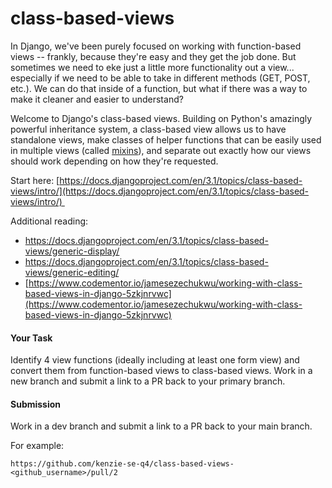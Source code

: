 <!-- 
Resources:
https://docs.djangoproject.com/en/3.1/topics/class-based-views/intro/
 -->


# class-based-views

In Django, we've been purely focused on working with function-based views -- frankly, because they're easy and they get the job done. But sometimes we need to eke just a little more functionality out a view... especially if we need to be able to take in different methods (GET, POST, etc.). We can do that inside of a function, but what if there was a way to make it cleaner and easier to understand?

Welcome to Django's class-based views. Building on Python's amazingly powerful inheritance system, a class-based view allows us to have standalone views, make classes of helper functions that can be easily used in multiple views (called [mixins](https://docs.djangoproject.com/en/3.1/topics/class-based-views/mixins/)), and separate out exactly how our views should work depending on how they're requested.

Start here: [https://docs.djangoproject.com/en/3.1/topics/class-based-views/intro/](https://docs.djangoproject.com/en/3.1/topics/class-based-views/intro/) 

Additional reading:
*  [https://docs.djangoproject.com/en/3.1/topics/class-based-views/generic-display/  
](https://docs.djangoproject.com/en/3.1/topics/class-based-views/generic-display/)
*  [https://docs.djangoproject.com/en/3.1/topics/class-based-views/generic-editing/  
](https://docs.djangoproject.com/en/3.0/topics/class-based-views/generic-editing/)
*  [https://www.codementor.io/jamesezechukwu/working-with-class-based-views-in-django-5zkjnrvwc](https://www.codementor.io/jamesezechukwu/working-with-class-based-views-in-django-5zkjnrvwc)

#### **Your Task**

 Identify 4 view functions (ideally including at least one form view) and convert them from function-based views to class-based views. Work in a new branch and submit a link to a PR back to your primary branch.

#### **Submission**

<span>Work in a dev branch and submit a link to a PR back to your main branch.</span>

<span>For example:</span>

```https://github.com/kenzie-se-q4/class-based-views-<github_username>/pull/2```
